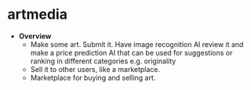 # artmedia

- **Overview**
  - Make some art. Submit it. Have image recognition AI review it and make a price prediction AI that can be used for suggestions  or ranking in different categories e.g. originality 
  - Sell it to other users, like a marketplace.
  - Marketplace for buying and selling art.

